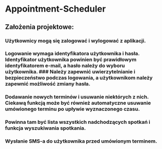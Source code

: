 # Appointment-Scheduler
## Założenia projektowe:
### Użytkownicy mogą się zalogować i wylogować z aplikacji.
### Logowanie wymaga identyfikatora użytkownika i hasła. Identyfikator użytkownika powinien być prawidłowym identyfikatorem e-mail, a hasło należy do wyboru użytkownika. ### Należy zapewnić uwierzytelnianie i bezpieczeństwo podczas logowania, a użytkownikom należy zapewnić możliwość zmiany hasła.
### Dodawanie nowych terminów i usuwanie niektórych z nich. Ciekawą funkcją może być również automatyczne usuwanie umówionego terminu po upływie wyznaczonego czasu.
### Powinna tam być lista wszystkich nadchodzących spotkań i funkcja wyszukiwania spotkania.
### Wysłanie SMS-a do użytkownika przed umówionym terminem.
